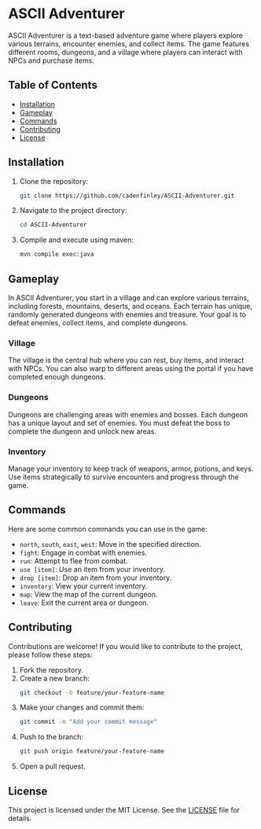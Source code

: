 # ASCII Adventurer

ASCII Adventurer is a text-based adventure game where players explore various terrains, encounter enemies, and collect items. The game features different rooms, dungeons, and a village where players can interact with NPCs and purchase items.

## Table of Contents
- [Installation](#installation)
- [Gameplay](#gameplay)
- [Commands](#commands)
- [Contributing](#contributing)
- [License](#license)

## Installation

1. Clone the repository:
    ```sh
    git clone https://github.com/cadenfinley/ASCII-Adventurer.git
    ```

2. Navigate to the project directory:
    ```sh
    cd ASCII-Adventurer
    ```

3. Compile and execute using maven:
    ```sh
    mvn compile exec:java
    ```


## Gameplay

In ASCII Adventurer, you start in a village and can explore various terrains, including forests, mountains, deserts, and oceans. Each terrain has unique, randomly generated dungeons with enemies and treasure. Your goal is to defeat enemies, collect items, and complete dungeons.

### Village

The village is the central hub where you can rest, buy items, and interact with NPCs. You can also warp to different areas using the portal if you have completed enough dungeons.

### Dungeons

Dungeons are challenging areas with enemies and bosses. Each dungeon has a unique layout and set of enemies. You must defeat the boss to complete the dungeon and unlock new areas.

### Inventory

Manage your inventory to keep track of weapons, armor, potions, and keys. Use items strategically to survive encounters and progress through the game.

## Commands

Here are some common commands you can use in the game:

- `north`, `south`, `east`, `west`: Move in the specified direction.
- `fight`: Engage in combat with enemies.
- `run`: Attempt to flee from combat.
- `use [item]`: Use an item from your inventory.
- `drop [item]`: Drop an item from your inventory.
- `inventory`: View your current inventory.
- `map`: View the map of the current dungeon.
- `leave`: Exit the current area or dungeon.

## Contributing

Contributions are welcome! If you would like to contribute to the project, please follow these steps:

1. Fork the repository.
2. Create a new branch:
    ```sh
    git checkout -b feature/your-feature-name
    ```
3. Make your changes and commit them:
    ```sh
    git commit -m "Add your commit message"
    ```
4. Push to the branch:
    ```sh
    git push origin feature/your-feature-name
    ```
5. Open a pull request.

## License

This project is licensed under the MIT License. See the [LICENSE](LICENSE) file for details.
